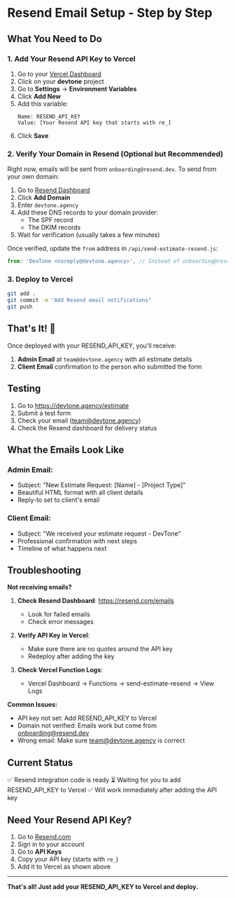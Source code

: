 # Resend Email Setup - Step by Step

## What You Need to Do

### 1. Add Your Resend API Key to Vercel

1. Go to your [Vercel Dashboard](https://vercel.com/dashboard)
2. Click on your **devtone** project
3. Go to **Settings** → **Environment Variables**
4. Click **Add New**
5. Add this variable:
   ```
   Name: RESEND_API_KEY
   Value: [Your Resend API key that starts with re_]
   ```
6. Click **Save**

### 2. Verify Your Domain in Resend (Optional but Recommended)

Right now, emails will be sent from `onboarding@resend.dev`. To send from your own domain:

1. Go to [Resend Dashboard](https://resend.com/domains)
2. Click **Add Domain**
3. Enter `devtone.agency`
4. Add these DNS records to your domain provider:
   - The SPF record
   - The DKIM records
5. Wait for verification (usually takes a few minutes)

Once verified, update the `from` address in `/api/send-estimate-resend.js`:
```javascript
from: 'DevTone <noreply@devtone.agency>', // Instead of onboarding@resend.dev
```

### 3. Deploy to Vercel

```bash
git add .
git commit -m "Add Resend email notifications"
git push
```

## That's It! 🎉

Once deployed with your RESEND_API_KEY, you'll receive:

1. **Admin Email** at `team@devtone.agency` with all estimate details
2. **Client Email** confirmation to the person who submitted the form

## Testing

1. Go to https://devtone.agency/estimate
2. Submit a test form
3. Check your email (team@devtone.agency)
4. Check the Resend dashboard for delivery status

## What the Emails Look Like

### Admin Email:
- Subject: "New Estimate Request: [Name] - [Project Type]"
- Beautiful HTML format with all client details
- Reply-to set to client's email

### Client Email:
- Subject: "We received your estimate request - DevTone"
- Professional confirmation with next steps
- Timeline of what happens next

## Troubleshooting

**Not receiving emails?**

1. **Check Resend Dashboard**: https://resend.com/emails
   - Look for failed emails
   - Check error messages

2. **Verify API Key in Vercel**:
   - Make sure there are no quotes around the API key
   - Redeploy after adding the key

3. **Check Vercel Function Logs**:
   - Vercel Dashboard → Functions → send-estimate-resend → View Logs

**Common Issues:**

- API key not set: Add RESEND_API_KEY to Vercel
- Domain not verified: Emails work but come from onboarding@resend.dev
- Wrong email: Make sure team@devtone.agency is correct

## Current Status

✅ Resend integration code is ready
⏳ Waiting for you to add RESEND_API_KEY to Vercel
✅ Will work immediately after adding the API key

## Need Your Resend API Key?

1. Go to [Resend.com](https://resend.com)
2. Sign in to your account
3. Go to **API Keys**
4. Copy your API key (starts with `re_`)
5. Add it to Vercel as shown above

---

**That's all! Just add your RESEND_API_KEY to Vercel and deploy.**